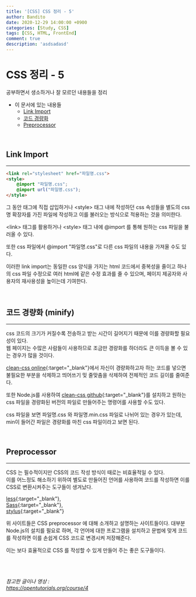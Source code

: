 ```yaml
---
title: '[CSS] CSS 정리 - 5'
author: Bandito
date: 2020-12-29 14:00:00 +0900
categories: [Study, CSS]
tags: [CSS, HTML, FrontEnd]
comment: true
description: 'asdsadasd'
---
```


# CSS 정리 - 5

공부하면서 생소하거나 잘 모르던 내용들을 정리

+ 이 문서에 있는 내용들
    - [Link Import](#link-import)
    - [코드 경량화](#코드-경량화-minify)
    - [Preprocessor](#Preprocessor)



<br/>

## Link Import
***
```html
<link rel="stylesheet" href="파일명.css">
<style>
    @import "파일명.css";
    @import url("파일명.css");
</style>
```

그 동안 태그에 직접 삽입하거나 &lt;style&gt; 태그 내에 작성하던 css 속성들을 별도의 css명 확장자를 가진 파일에 작성하고 이를 불러오는 방식으로 적용하는 것을 의미한다.   

&lt;link&gt; 태그를 활용하거나 &lt;style&gt; 태그 내에 @import 를 통해 원하는 css 파일을 불러올 수 있다.   

또한 css 파일에서 @import "파일명.css"로 다른 css 파일의 내용을 가져올 수도 있다.   

이러한 link import는 동일한 css 양식을 가지는 html 코드에서 중복성을 줄이고 하나의 css 파일 수정으로 여러 html에 같은 수정 효과를 줄 수 있으며, 페이지 제공자와 사용자의 재사용성을 높이는데 기여한다.  


<br/>

## 코드 경량화 (minify)
***
css 코드의 크기가 커질수록 전송하고 받는 시간이 길어지기 때문에 이를 경량화할 필요성이 있다.    
웹 페이지는 수많은 사람들이 사용하므로 조금만 경량화를 하더라도 큰 이득을 볼 수 있는 경우가 많을 것이다.   

[clean-css online](http://adamburgess.github.io/clean-css-online/){:target="_blank"}에서 자신이 경량화하고자 하는 코드를 넣으면 불필요한 부분을 삭제하고 띄어쓰기 밎 줄맞춤을 삭제하여 전체적인 코드 길이를 줄여준다.    

또한 Node.js를 사용하여 [clean-css github](https://github.com/jakubpawlowicz/clean-css){:target="_blank"}를 설치하고 원하는 css 파일을 경량화된 버전의 파일로 만들어주는 명령어를 사용할 수도 있다.   

css 파일을 보면 파일명.css 와 파일명.min.css 파일로 나뉘어 있는 경우가 있는데, min이 들어간 파일은 경량화를 마친 css 파일이라고 보면 된다.   

<br/>

## Preprocessor
***

CSS 는 필수적이지만 CSS의 코드 작성 방식이 때로는 비효율적일 수 있다.    
이를 어느정도 해소하기 위하여 별도로 만들어진 언어를 사용하여 코드를 작성하면 이를 CSS로 변환시켜주는 도구들이 생겨났다.   

[less](http://lesscss.org/){:target="_blank"},    
[Sass](https://sass-lang.com/){:target="_blank"},     
[stylus](https://stylus-lang.com/){:target="_blank"}   

위 사이트들은 CSS preprocessor 에 대해 소개하고 설명하는 사이트들이다.   대부분 Node.js의 설치를 필요로 하며, 각 언어에 대한 프로그램을 설치하고 문법에 맞게 코드를 작성하면 이를 손쉽게 CSS 코드로 변경시켜 저장해준다.   

이는 보다 효율적으로 CSS 를 작성할 수 있게 만들어 주는 좋은 도구들이다.   



<br/><br/><br/>
_참고한 글이나 영상 :_   
_<https://opentutorials.org/course/4>_   
